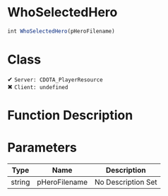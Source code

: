 # WhoSelectedHero
```js
int WhoSelectedHero(pHeroFilename)
```
# Class
✔ `Server: CDOTA_PlayerResource`  
✖ `Client: undefined`  

# Function Description

# Parameters
Type|Name|Description
--|--|--
string|pHeroFilename|No Description Set
